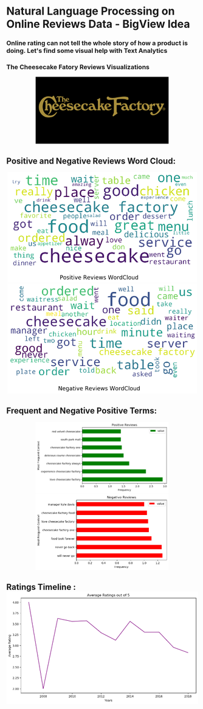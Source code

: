 # Natural Language Processing on Online Reviews Data - BigView Idea

### Online rating can not tell the whole story of how a product is doing. Let's find some visual help with Text Analytics

### The Cheesecake Fatory Reviews Visualizations 
<p align="center">
  <img src="https://github.com/Minsifye/BigView/blob/master/cheesecake-factory-logo.png" width="350" title="logo">
</p>


## Positive and Negative Reviews Word Cloud: 

<p align="center">
  <img src="https://github.com/Minsifye/BigView/blob/master/pos_cloud.png" width="500" title="pos">
  <img src="https://github.com/Minsifye/BigView/blob/master/neg_cloud.png" width="500" title="neg">
</p>


## Frequent and Negative Positive Terms: 
<p align="center">
  <img src="https://github.com/Minsifye/BigView/blob/master/plot1.png" width="350" title="Frequent Positive Terms">
  <img src="https://github.com/Minsifye/BigView/blob/master/plot2.png" width="350" alt="Frequent Negative Terms">
</p>

## Ratings Timeline : ![alt text](https://github.com/Minsifye/BigView/blob/master/plot3.png) 
